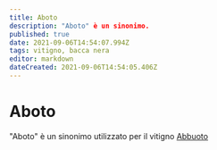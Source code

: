 ```yaml
---
title: Aboto
description: "Aboto" è un sinonimo.
published: true
date: 2021-09-06T14:54:07.994Z
tags: vitigno, bacca nera
editor: markdown
dateCreated: 2021-09-06T14:54:05.406Z
---
```


# Aboto
"Aboto" è un sinonimo utilizzato per il vitigno [Abbuoto](/vitigni/Italia/bacca-nera/abbuoto)